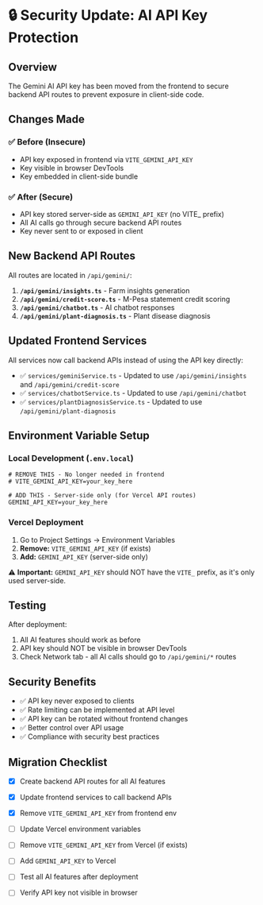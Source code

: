 # 🔒 Security Update: AI API Key Protection

## Overview

The Gemini AI API key has been moved from the frontend to secure backend API routes to prevent exposure in client-side code.

## Changes Made

### ✅ Before (Insecure)
- API key exposed in frontend via `VITE_GEMINI_API_KEY`
- Key visible in browser DevTools
- Key embedded in client-side bundle

### ✅ After (Secure)
- API key stored server-side as `GEMINI_API_KEY` (no VITE_ prefix)
- All AI calls go through secure backend API routes
- Key never sent to or exposed in client

## New Backend API Routes

All routes are located in `/api/gemini/`:

1. **`/api/gemini/insights.ts`** - Farm insights generation
2. **`/api/gemini/credit-score.ts`** - M-Pesa statement credit scoring
3. **`/api/gemini/chatbot.ts`** - AI chatbot responses
4. **`/api/gemini/plant-diagnosis.ts`** - Plant disease diagnosis

## Updated Frontend Services

All services now call backend APIs instead of using the API key directly:

- ✅ `services/geminiService.ts` - Updated to use `/api/gemini/insights` and `/api/gemini/credit-score`
- ✅ `services/chatbotService.ts` - Updated to use `/api/gemini/chatbot`
- ✅ `services/plantDiagnosisService.ts` - Updated to use `/api/gemini/plant-diagnosis`

## Environment Variable Setup

### Local Development (`.env.local`)
```env
# REMOVE THIS - No longer needed in frontend
# VITE_GEMINI_API_KEY=your_key_here

# ADD THIS - Server-side only (for Vercel API routes)
GEMINI_API_KEY=your_key_here
```

### Vercel Deployment

1. Go to Project Settings → Environment Variables
2. **Remove:** `VITE_GEMINI_API_KEY` (if exists)
3. **Add:** `GEMINI_API_KEY` (server-side only)

⚠️ **Important:** `GEMINI_API_KEY` should NOT have the `VITE_` prefix, as it's only used server-side.

## Testing

After deployment:
1. All AI features should work as before
2. API key should NOT be visible in browser DevTools
3. Check Network tab - all AI calls should go to `/api/gemini/*` routes

## Security Benefits

- ✅ API key never exposed to clients
- ✅ Rate limiting can be implemented at API level
- ✅ API key can be rotated without frontend changes
- ✅ Better control over API usage
- ✅ Compliance with security best practices

## Migration Checklist

- [x] Create backend API routes for all AI features
- [x] Update frontend services to call backend APIs
- [x] Remove `VITE_GEMINI_API_KEY` from frontend env
- [ ] Update Vercel environment variables
- [ ] Remove `VITE_GEMINI_API_KEY` from Vercel (if exists)
- [ ] Add `GEMINI_API_KEY` to Vercel
- [ ] Test all AI features after deployment
- [ ] Verify API key not visible in browser


